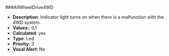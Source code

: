 ###AllWheelDrive4WD

- **Description**: Indicator light turns on when there is a malfunction with the 4WD system.
- **Values:**: 0,1
- **Calculated**: yes
- **Type**: Led
- **Priority**: 3
- **Vocal Alert**: No
